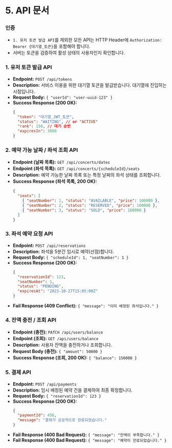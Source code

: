 # 5. API 문서

### 인증
-   `1. 유저 토큰 발급 API`를 제외한 모든 API는 HTTP Header에 `Authorization: Bearer {대기열_토큰}`을 포함해야 합니다.
-   서버는 토큰을 검증하여 활성 상태의 사용자인지 확인합니다.

### 1. 유저 토큰 발급 API
-   **Endpoint:** `POST /api/tokens`
-   **Description:** 서비스 이용을 위한 대기열 토큰을 발급받습니다. 대기열에 진입하는 시점입니다.
-   **Request Body:** `{ "userId": "user-uuid-123" }`
-   **Success Response (200 OK):**
    ```json
    {
      "token": "대기열_JWT_토큰",
      "status": "WAITING", // or "ACTIVE"
      "rank": 150, // 대기 순번
      "expiresIn": 3600 
    }
    ```

### 2. 예약 가능 날짜 / 좌석 조회 API
-   **Endpoint (날짜 목록):** `GET /api/concerts/dates`
-   **Endpoint (좌석 목록):** `GET /api/concerts/{scheduleId}/seats`
-   **Description:** 예약 가능한 날짜 목록 또는 특정 날짜의 좌석 상태를 조회합니다.
-   **Success Response (좌석 목록, 200 OK):**
    ```json
    {
      "seats": [
        { "seatNumber": 1, "status": "AVAILABLE", "price": 100000 },
        { "seatNumber": 2, "status": "RESERVED", "price": 100000 },
        { "seatNumber": 3, "status": "SOLD", "price": 100000 }
      ]
    }
    ```

### 3. 좌석 예약 요청 API
-   **Endpoint:** `POST /api/reservations`
-   **Description:** 좌석을 5분간 임시로 예약(선점)합니다.
-   **Request Body:** `{ "scheduleId": 1, "seatNumber": 1 }`
-   **Success Response (200 OK):**
    ```json
    {
      "reservationId": 123,
      "seatNumber": 1,
      "status": "PENDING",
      "expiresAt": "2023-10-27T15:05:00Z"
    }
    ```
-   **Fail Response (409 Conflict):** `{ "message": "이미 배정된 좌석입니다." }`

### 4. 잔액 충전 / 조회 API
-   **Endpoint (충전):** `PATCH /api/users/balance`
-   **Endpoint (조회):** `GET /api/users/balance`
-   **Description:** 사용자 잔액을 충전하거나 조회합니다.
-   **Request Body (충전):** `{ "amount": 50000 }`
-   **Success Response (조회, 200 OK):** `{ "balance": 150000 }`

### 5. 결제 API
-   **Endpoint:** `POST /api/payments`
-   **Description:** 임시 배정된 예약 건을 결제하여 최종 확정합니다.
-   **Request Body:** `{ "reservationId": 123 }`
-   **Success Response (200 OK):**
    ```json
    {
      "paymentId": 456,
      "message": "결제가 성공적으로 완료되었습니다."
    }
    ```
-   **Fail Response (400 Bad Request):** `{ "message": "잔액이 부족합니다." }`
-   **Fail Response (400 Bad Request):** `{ "message": "예약이 만료되었습니다." }`
